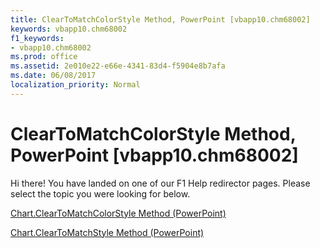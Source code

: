 ```yaml
---
title: ClearToMatchColorStyle Method, PowerPoint [vbapp10.chm68002]
keywords: vbapp10.chm68002
f1_keywords:
- vbapp10.chm68002
ms.prod: office
ms.assetid: 2e010e22-e66e-4341-83d4-f5904e8b7afa
ms.date: 06/08/2017
localization_priority: Normal
---
```



# ClearToMatchColorStyle Method, PowerPoint [vbapp10.chm68002]

Hi there! You have landed on one of our F1 Help redirector pages. Please select the topic you were looking for below.

[Chart.ClearToMatchColorStyle Method (PowerPoint)](http://msdn.microsoft.com/library/014d2148-c359-f11c-e5bf-012a769aced5%28Office.15%29.aspx)

[Chart.ClearToMatchStyle Method (PowerPoint)](http://msdn.microsoft.com/library/fa85b905-6415-3ce9-4517-0a8dcedfbf14%28Office.15%29.aspx)


